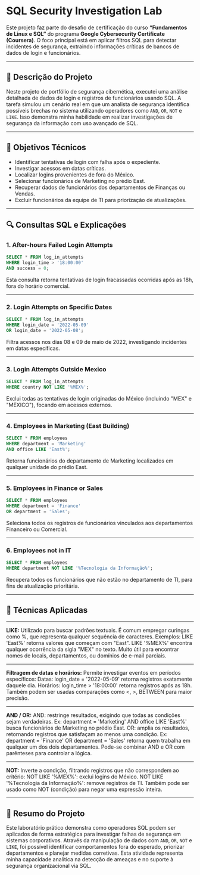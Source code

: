 # SQL Security Investigation Lab

Este projeto faz parte do desafio de certificação do curso **“Fundamentos de Linux e SQL”** do programa **Google Cybersecurity Certificate (Coursera)**. O foco principal está em aplicar filtros SQL para detectar incidentes de segurança, extraindo informações críticas de bancos de dados de login e funcionários.

---

## 📌 Descrição do Projeto

Neste projeto de portfólio de segurança cibernética, executei uma análise detalhada de dados de login e registros de funcionários usando SQL. A tarefa simulou um cenário real em que um analista de segurança identifica possíveis brechas no sistema utilizando operadores como `AND`, `OR`, `NOT` e `LIKE`. Isso demonstra minha habilidade em realizar investigações de segurança da informação com uso avançado de SQL.

---

## 🧠 Objetivos Técnicos

- Identificar tentativas de login com falha após o expediente.
- Investigar acessos em datas críticas.
- Localizar logins provenientes de fora do México.
- Selecionar funcionários de Marketing no prédio East.
- Recuperar dados de funcionários dos departamentos de Finanças ou Vendas.
- Excluir funcionários da equipe de TI para priorização de atualizações.

---

## 🔍 Consultas SQL e Explicações

### 1. After-hours Failed Login Attempts
```sql
SELECT * FROM log_in_attempts
WHERE login_time > '18:00:00'
AND success = 0;
```
Esta consulta retorna tentativas de login fracassadas ocorridas após as 18h, fora do horário comercial.

---

### 2. Login Attempts on Specific Dates
```sql
SELECT * FROM log_in_attempts
WHERE login_date = '2022-05-09'
OR login_date = '2022-05-08';
```
Filtra acessos nos dias 08 e 09 de maio de 2022, investigando incidentes em datas específicas.

---

### 3. Login Attempts Outside Mexico
```sql
SELECT * FROM log_in_attempts
WHERE country NOT LIKE '%MEX%';
```
Exclui todas as tentativas de login originadas do México (incluindo "MEX" e "MEXICO"), focando em acessos externos.

---

### 4. Employees in Marketing (East Building)
```sql
SELECT * FROM employees
WHERE department = 'Marketing'
AND office LIKE 'East%';
```
Retorna funcionários do departamento de Marketing localizados em qualquer unidade do prédio East.

---

### 5. Employees in Finance or Sales
```sql
SELECT * FROM employees
WHERE department = 'Finance'
OR department = 'Sales';
```
Seleciona todos os registros de funcionários vinculados aos departamentos Financeiro ou Comercial.

---

### 6. Employees not in IT
```sql
SELECT * FROM employees
WHERE department NOT LIKE '%Tecnologia da Informação%';
```
Recupera todos os funcionários que não estão no departamento de TI, para fins de atualização prioritária.

---

## 🧾 Técnicas Aplicadas

---

<b>LIKE:</b>
Utilizado para buscar padrões textuais. É comum empregar curingas como %, que representa qualquer sequência de caracteres. Exemplos:
LIKE 'East%' retorna valores que começam com "East".
LIKE '%MEX%' encontra qualquer ocorrência da sigla "MEX" no texto.
Muito útil para encontrar nomes de locais, departamentos, ou domínios de e-mail parciais.

---

<b>Filtragem de datas e horários:</b>
Permite investigar eventos em períodos específicos:
Datas: login_date = '2022-05-09' retorna registros exatamente daquele dia.
Horários: login_time > '18:00:00' retorna registros após as 18h.
Também podem ser usadas comparações como <, >, BETWEEN para maior precisão.

---

<b>AND / OR:</b>
AND: restringe resultados, exigindo que todas as condições sejam verdadeiras.
Ex: department = 'Marketing' AND office LIKE 'East%' busca funcionários de Marketing no prédio East.
OR: amplia os resultados, retornando registros que satisfaçam ao menos uma condição.
Ex: department = 'Finance' OR department = 'Sales' retorna quem trabalha em qualquer um dos dois departamentos.
Pode-se combinar AND e OR com parênteses para controlar a lógica.

---

<b>NOT:</b>
Inverte a condição, filtrando registros que não correspondem ao critério:
NOT LIKE '%MEX%': exclui logins do México.
NOT LIKE '%Tecnologia da Informação%': remove registros de TI.
Também pode ser usado como NOT (condição) para negar uma expressão inteira.

---

## 📘 Resumo do Projeto

Este laboratório prático demonstra como operadores SQL podem ser aplicados de forma estratégica para investigar falhas de segurança em sistemas corporativos. Através da manipulação de dados com `AND`, `OR`, `NOT` e `LIKE`, foi possível identificar comportamentos fora do esperado, priorizar departamentos e planejar medidas corretivas. Esta atividade representa minha capacidade analítica na detecção de ameaças e no suporte à segurança organizacional via SQL.
